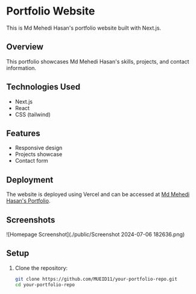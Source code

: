 # Portfolio Website

This is Md Mehedi Hasan's portfolio website built with Next.js.

## Overview

This portfolio showcases Md Mehedi Hasan's skills, projects, and contact information.

## Technologies Used

- Next.js
- React
- CSS (tailwind)

## Features

- Responsive design
- Projects showcase
- Contact form

## Deployment

The website is deployed using Vercel and can be accessed at [Md Mehedi Hasan's Portfolio](https://mueid-portfolio.vercel.app).

## Screenshots

![Homepage Screenshot](./public/Screenshot 2024-07-06 182636.png)

## Setup

1. Clone the repository:

   ```bash
   git clone https://github.com/MUEID11/your-portfolio-repo.git
   cd your-portfolio-repo
